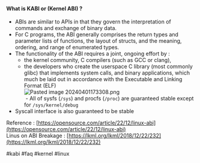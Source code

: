 #### What is KABI or (Kernel ABI) ?  
- ABIs are similar to APIs in that they govern the interpretation of commands and exchange of binary data.   
- For C programs, the ABI generally comprises the return types and parameter lists of functions, the layout of structs, and the meaning, ordering, and range of enumerated types.   
 - The functionality of the ABI requires a joint, ongoing effort by :   
	 - the kernel community, C compilers (such as GCC or clang),   
	 - the developers who create the userspace C library (most commonly glibc) that implements system calls, and binary applications, which much be laid out in accordance with the Executable and Linking Format (ELF)  
![Pasted image 20240401173308.png](../../output/Assets/Pasted%20image%2020240401173308.png)  
 - All of sysfs (`/sys`) and procfs (`/proc`) are guaranteed stable except for `/sys/kernel/debug`  
 - Syscall interface is also guaranteed to be stable  
   
Reference : [https://opensource.com/article/22/12/linux-abi](https://opensource.com/article/22/12/linux-abi)  
Linus on ABI Breakage : [https://lkml.org/lkml/2018/12/22/232](https://lkml.org/lkml/2018/12/22/232)  
  
#kabi #faq #kernel #linux